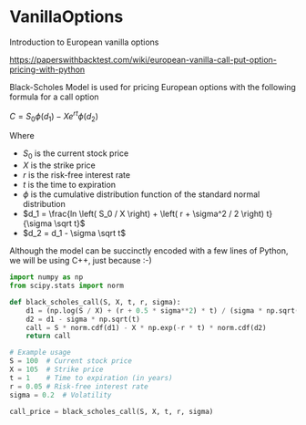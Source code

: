 # VanillaOptions
Introduction to European vanilla options

https://paperswithbacktest.com/wiki/european-vanilla-call-put-option-pricing-with-python

Black-Scholes Model is used for pricing European options with the following formula for a call option

$`C = S_0 \phi \left( d_1 \right) - X e^{rt} \phi \left( d_2 \right)`$

Where

* $`S_0`$ is the current stock price
* $`X`$ is the strike price
* $`r`$ is the risk-free interest rate
* $`t`$ is the time to expiration
* $`\phi`$ is the cumulative distribution function of the standard normal distribution
* $`d_1 = \frac{ln \left( S_0 / X \right) + \left( r + \sigma^2 / 2  \right) t}{\sigma \sqrt t}`$
* $`d_2 = d_1 - \sigma \sqrt t`$

Although the model can be succinctly encoded with a few lines of Python, we will be using C++, just because :-)

```python
import numpy as np
from scipy.stats import norm

def black_scholes_call(S, X, t, r, sigma):
    d1 = (np.log(S / X) + (r + 0.5 * sigma**2) * t) / (sigma * np.sqrt(t))
    d2 = d1 - sigma * np.sqrt(t)
    call = S * norm.cdf(d1) - X * np.exp(-r * t) * norm.cdf(d2)
    return call

# Example usage
S = 100  # Current stock price
X = 105  # Strike price
t = 1    # Time to expiration (in years)
r = 0.05 # Risk-free interest rate
sigma = 0.2  # Volatility

call_price = black_scholes_call(S, X, t, r, sigma)
```
